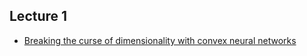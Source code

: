 <a name="lec1"></a>

## Lecture 1

* [Breaking the curse of dimensionality with convex neural networks](http://www.jmlr.org/papers/volume18/14-546/14-546.pdf)

